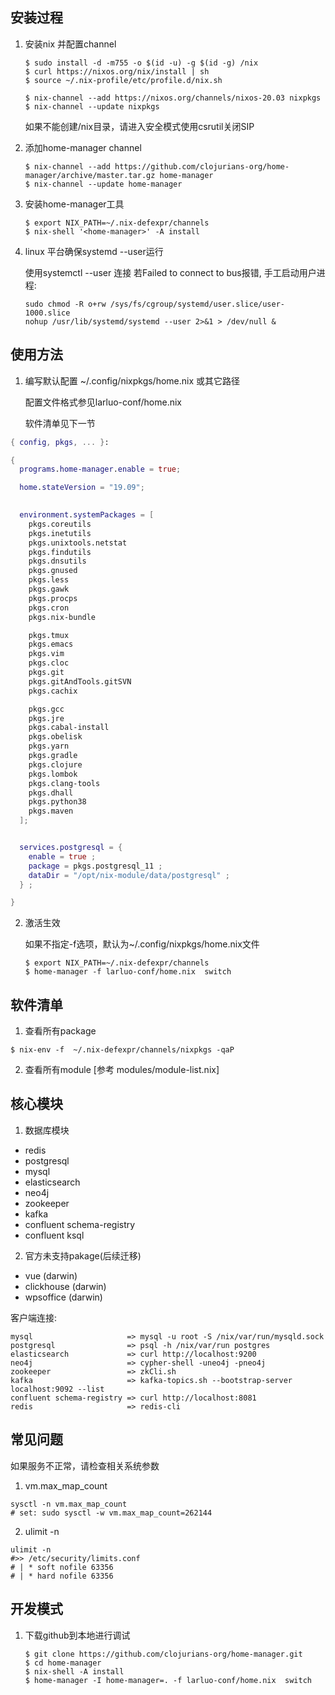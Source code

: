安装过程
------------


1.  安装nix 并配置channel

    ```console
    $ sudo install -d -m755 -o $(id -u) -g $(id -g) /nix
    $ curl https://nixos.org/nix/install | sh
    $ source ~/.nix-profile/etc/profile.d/nix.sh

    $ nix-channel --add https://nixos.org/channels/nixos-20.03 nixpkgs
    $ nix-channel --update nixpkgs

    ```
    如果不能创建/nix目录，请进入安全模式使用csrutil关闭SIP


2.  添加home-manager channel

    ```console
    $ nix-channel --add https://github.com/clojurians-org/home-manager/archive/master.tar.gz home-manager
    $ nix-channel --update home-manager
    ```


3.  安装home-manager工具

    ```console
    $ export NIX_PATH=~/.nix-defexpr/channels
    $ nix-shell '<home-manager>' -A install
    ```

4.  linux 平台确保systemd --user运行

    使用systemctl --user 连接
    若Failed to connect to bus报错, 手工启动用户进程:
    ```console
    sudo chmod -R o+rw /sys/fs/cgroup/systemd/user.slice/user-1000.slice
    nohup /usr/lib/systemd/systemd --user 2>&1 > /dev/null &
    ```

使用方法
-------
 
1.  编写默认配置 ~/.config/nixpkgs/home.nix 或其它路径

    配置文件格式参见larluo-conf/home.nix

    软件清单见下一节

```nix
{ config, pkgs, ... }:

{
  programs.home-manager.enable = true;

  home.stateVersion = "19.09";

  
  environment.systemPackages = [
    pkgs.coreutils
    pkgs.inetutils
    pkgs.unixtools.netstat
    pkgs.findutils
    pkgs.dnsutils
    pkgs.gnused
    pkgs.less
    pkgs.gawk
    pkgs.procps
    pkgs.cron
    pkgs.nix-bundle

    pkgs.tmux
    pkgs.emacs
    pkgs.vim
    pkgs.cloc
    pkgs.git
    pkgs.gitAndTools.gitSVN
    pkgs.cachix

    pkgs.gcc
    pkgs.jre
    pkgs.cabal-install
    pkgs.obelisk
    pkgs.yarn
    pkgs.gradle
    pkgs.clojure
    pkgs.lombok
    pkgs.clang-tools
    pkgs.dhall
    pkgs.python38
    pkgs.maven
  ];


  services.postgresql = { 
    enable = true ; 
    package = pkgs.postgresql_11 ;
    dataDir = "/opt/nix-module/data/postgresql" ;
  } ;

}

```


2.  激活生效

    如果不指定-f选项，默认为~/.config/nixpkgs/home.nix文件
    ```console
    $ export NIX_PATH=~/.nix-defexpr/channels
    $ home-manager -f larluo-conf/home.nix  switch
    ```
    
软件清单
----------

1. 查看所有package
```console
$ nix-env -f  ~/.nix-defexpr/channels/nixpkgs -qaP
```

2. 查看所有module [参考 modules/module-list.nix]

核心模块
----------

1. 数据库模块
- redis
- postgresql
- mysql
- elasticsearch
- neo4j
- zookeeper
- kafka
- confluent schema-registry
- confluent ksql

2. 官方未支持pakage(后续迁移)
- vue (darwin)
- clickhouse (darwin)
- wpsoffice (darwin)

客户端连接:

```console
mysql                     => mysql -u root -S /nix/var/run/mysqld.sock
postgresql                => psql -h /nix/var/run postgres
elasticsearch             => curl http://localhost:9200
neo4j                     => cypher-shell -uneo4j -pneo4j
zookeeper                 => zkCli.sh
kafka                     => kafka-topics.sh --bootstrap-server localhost:9092 --list
confluent schema-registry => curl http://localhost:8081
redis                     => redis-cli
```

常见问题
--------

如果服务不正常，请检查相关系统参数

1. vm.max_map_count
  ```console
  sysctl -n vm.max_map_count
  # set: sudo sysctl -w vm.max_map_count=262144
  ```

2. ulimit -n 
  ```console
  ulimit -n
  #>> /etc/security/limits.conf
  # | * soft nofile 63356
  # | * hard nofile 63356
  ```

开发模式
--------

1. 下载github到本地进行调试
    ```console
    $ git clone https://github.com/clojurians-org/home-manager.git
    $ cd home-manager
    $ nix-shell -A install
    $ home-manager -I home-manager=. -f larluo-conf/home.nix  switch
    ```

